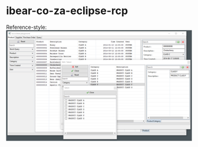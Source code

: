 # ibear-co-za-eclipse-rcp

Reference-style: 
![alt text][logo]

[logo]: https://github.com/pfaffventer/ibear-co-za-eclipse-rcp/blob/master/readme.resource/overview_000.PNG
